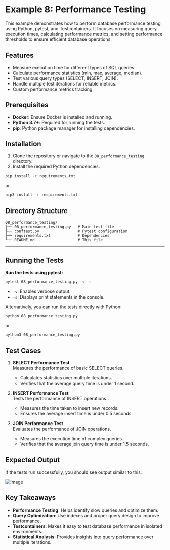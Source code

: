 # Example 8: Performance Testing

This example demonstrates how to perform database performance testing using Python, pytest, and Testcontainers. It focuses on measuring query execution times, calculating performance metrics, and setting performance thresholds to ensure efficient database operations.

## Features

- Measure execution time for different types of SQL queries.
- Calculate performance statistics (min, max, average, median).
- Test various query types (SELECT, INSERT, JOIN).
- Handle multiple test iterations for reliable metrics.
- Custom performance metrics tracking.

## Prerequisites

- **Docker**: Ensure Docker is installed and running.
- **Python 3.7+**: Required for running the tests.
- **pip**: Python package manager for installing dependencies.

## Installation

1. Clone the repository or navigate to the `08_performance_testing` directory.
2. Install the required Python dependencies:
```bash
pip install -r requirements.txt
```
or
```bash
pip3 install -r requirements.txt
```
## Directory Structure

```
08_performance_testing/
├── 08_performance_testing.py   # Main test file
├── conftest.py                 # Pytest configuration
├── requirements.txt            # Dependencies
└── README.md                   # This file
```
---

## Running the Tests

**Run the tests using pytest:**

```bash
pytest 08_performance_testing.py -v -s
```

- `-v`: Enables verbose output.
- `-s`: Displays print statements in the console.

Alternatively, you can run the tests directly with Python:
```bash
python 08_performance_testing.py
```
or
```bash
python3 08_performance_testing.py
```

## Test Cases

1. **SELECT Performance Test**  
   Measures the performance of basic SELECT queries.  
   - Calculates statistics over multiple iterations.
   - Verifies that the average query time is under 1 second.

2. **INSERT Performance Test**  
   Tests the performance of INSERT operations.  
   - Measures the time taken to insert new records.
   - Ensures the average insert time is under 0.5 seconds.

3. **JOIN Performance Test**  
   Evaluates the performance of JOIN operations.  
   - Measures the execution time of complex queries.
   - Verifies that the average join query time is under 1.5 seconds.

## Expected Output

If the tests run successfully, you should see output similar to this:

![image](https://github.com/user-attachments/assets/9b58d64c-4eba-4fd3-b756-bcac4b36e202)


## Key Takeaways

- **Performance Testing**: Helps identify slow queries and optimize them.
- **Query Optimization**: Use indexes and proper query design to improve performance.
- **Testcontainers**: Makes it easy to test database performance in isolated environments.
- **Statistical Analysis**: Provides insights into query performance over multiple iterations.

